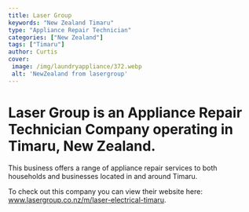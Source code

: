 ```yaml
---
title: Laser Group
keywords: "New Zealand Timaru"
type: "Appliance Repair Technician"
categories: ["New Zealand"]
tags: ["Timaru"]
author: Curtis
cover:
 image: /img/laundryappliance/372.webp
 alt: 'NewZealand from lasergroup'
---
```


# Laser Group is an Appliance Repair Technician Company operating in Timaru, New Zealand.

This business offers a range of appliance repair services to both households and businesses located in and around Timaru.



To check out this company you can view their website here: www.lasergroup.co.nz/m/laser-electrical-timaru.
